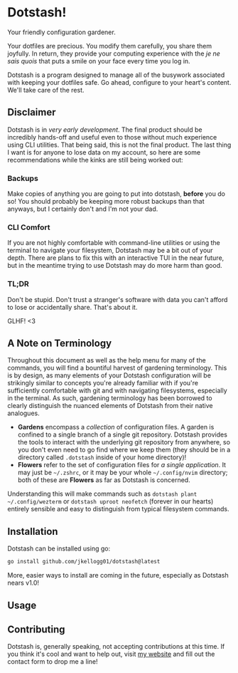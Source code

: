 # Dotstash!

Your friendly configuration gardener.

Your dotfiles are precious.
You modify them carefully, you share them joyfully.
In return, they provide your computing experience with the _je ne sais quois_ that puts a smile on your face every time you log in.

Dotstash is a program designed to manage all of the busywork associated with keeping your dotfiles safe.
Go ahead, configure to your heart's content.
We'll take care of the rest.

## Disclaimer

Dotstash is in _very early development_.
The final product should be incredibly hands-off and useful even to those without much experience using CLI utilities.
That being said, this is not the final product.
The last thing I want is for anyone to lose data on my account, so here are some recommendations while the kinks are still being worked out:

### Backups

Make copies of anything you are going to put into dotstash, **before** you do so!
You should probably be keeping more robust backups than that anyways, but I certainly don't and I'm not your dad.

### CLI Comfort

If you are not highly comfortable with command-line utilities or using the terminal to navigate your filesystem, Dotstash may be a bit out of your depth.
There are plans to fix this with an interactive TUI in the near future, but in the meantime trying to use Dotstash may do more harm than good.

### TL;DR

Don't be stupid.
Don't trust a stranger's software with data you can't afford to lose or accidentally share.
That's about it.

GLHF! <3

## A Note on Terminology

Throughout this document as well as the help menu for many of the commands, you will find a bountiful harvest of gardening terminology.
This is by design, as many elements of your Dotstash configuration will be strikingly similar to concepts you're already familiar with if you're sufficiently comfortable with git and with navigating filesystems, especially in the terminal.
As such, gardening terminology has been borrowed to clearly distinguish the nuanced elements of Dotstash from their native analogues.

- **Gardens** encompass a _collection_ of configuration files. A garden is confined to a single branch of a single git repository. Dotstash provides the tools to interact with the underlying git repository from anywhere, so you don't even need to go find where we keep them (they should be in a directory called `.dotstash` inside of your home directory)!
- **Flowers** refer to the set of configuration files for _a single application_. It may just be `~/.zshrc`, or it may be your whole `~/.config/nvim` directory; both of these are **Flowers** as far as Dotstash is concerned.

Understanding this will make commands such as `dotstash plant ~/.config/wezterm` or `dotstash uproot neofetch` (forever in our hearts) entirely sensible and easy to distinguish from typical filesystem commands.

## Installation

Dotstash can be installed using go:

```sh
go install github.com/jkellogg01/dotstash@latest
```

More, easier ways to install are coming in the future, especially as Dotstash nears v1.0!

## Usage



## Contributing

Dotstash is, generally speaking, not accepting contributions at this time.
If you think it's cool and want to help out, visit [my website](https://www.jkellogg.dev) and fill out the contact form to drop me a line!
